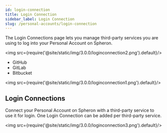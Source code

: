 ```yaml
---
id: login-connection
title: Login Connection
sidebar_label: Login Connection
slug: /personal-accounts/login-connection
---
```


The Login Connections page lets you manage third-party services you are using to log into your Personal Account on Spheron.


<img src={require('@site/static/img/3.0.0/loginconnection2.png').default}/> 
- GitHub
- GitLab
- Bitbucket

<img src={require('@site/static/img/3.0.0/loginconnection1.png').default}/> 

## Login Connections
Connect your Personal Account on Spheron with a third-party service to use it for login. One Login Connection can be added per third-party service.

<img src={require('@site/static/img/3.0.0/loginconnection3.png').default}/>